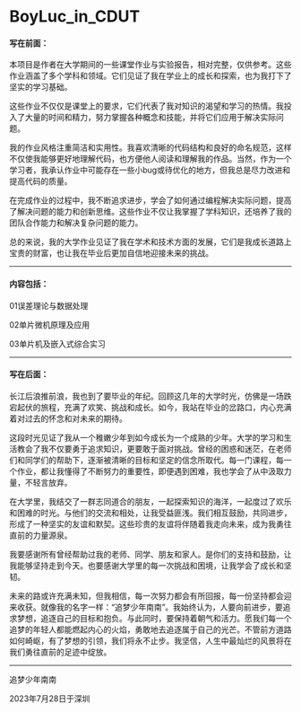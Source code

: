 # BoyLuc_in_CDUT
#### 写在前面：

本项目是作者在大学期间的一些课堂作业与实验报告，相对完整，仅供参考。这些作业涵盖了多个学科和领域。它们见证了我在学业上的成长和探索，也为我打下了坚实的学习基础。

这些作业不仅仅是课堂上的要求，它们代表了我对知识的渴望和学习的热情。我投入了大量的时间和精力，努力掌握各种概念和技能，并将它们应用于解决实际问题。

我的作业风格注重简洁和实用性。我喜欢清晰的代码结构和良好的命名规范，这样不仅使我能够更好地理解代码，也方便他人阅读和理解我的作品。当然，作为一个学习者，我承认作业中可能存在一些小bug或待优化的地方，但我总是尽力改进和提高代码的质量。

在完成作业的过程中，我不断追求进步，学会了如何通过编程解决实际问题，提高了解决问题的能力和创新思维。这些作业不仅让我掌握了学科知识，还培养了我的团队合作能力和解决复杂问题的能力。

总的来说，我的大学作业见证了我在学术和技术方面的发展，它们是我成长道路上宝贵的财富，也让我在毕业后更加自信地迎接未来的挑战。

------

#### 内容包括：

01误差理论与数据处理

02单片微机原理及应用

03单片机及嵌入式综合实习

------

#### 写在后面：

长江后浪推前浪，我也到了要毕业的年纪。回顾这几年的大学时光，仿佛是一场跌宕起伏的旅程，充满了欢笑、挑战和成长。如今，我站在毕业的岔路口，内心充满着对过去的怀念和对未来的期待。

这段时光见证了我从一个稚嫩少年到如今成长为一个成熟的少年。大学的学习和生活教会了我不仅要勇于追求知识，更要敢于面对挑战。曾经的困惑和迷茫，在老师们和同学们的帮助下，逐渐被清晰的目标和坚定的信念所取代。每一门课程，每一个作业，都让我懂得了不断努力的重要性，即便遇到困难，我也学会了从中汲取力量，不轻言放弃。

在大学里，我结交了一群志同道合的朋友，一起探索知识的海洋，一起度过了欢乐和困难的时光。与他们的交流和相处，让我受益匪浅。我们相互鼓励，共同进步，形成了一种坚实的友谊和默契。这些珍贵的友谊将伴随着我走向未来，成为我勇往直前的力量源泉。

我要感谢所有曾经帮助过我的老师、同学、朋友和家人。是你们的支持和鼓励，让我能够坚持走到今天。也要感谢大学里的每一次挑战和困境，让我学会了成长和坚韧。

未来的路或许充满未知，但我相信，每一次努力都会有所回报，每一份坚持都会迎来收获。就像我的名字一样：“追梦少年南南”。我始终认为，人要向前进步，要追求梦想，追逐自己的目标和抱负。与此同时，要保持着朝气和活力。愿我们每一个追梦的年轻人都能燃起内心的火焰，勇敢地去追逐属于自己的光芒。不管前方道路如何崎岖，有了梦想的引领，我们将永不止步。我坚信，人生中最灿烂的风景将在我们勇往直前的足迹中绽放。

------

追梦少年南南

2023年7月28日于深圳

